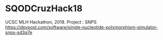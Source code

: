 # SQODCruzHack18
UCSC MLH Hackathon, 2018. Project : SNPS
https://devpost.com/software/single-nucleotide-polymorphism-simulator-snps-sd3q7e